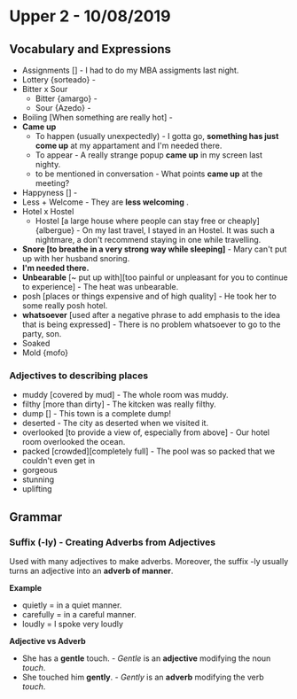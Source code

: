 # Upper 2 - 10/08/2019

## Vocabulary and Expressions 

* Assignments [] -  I had to do my MBA assigments last night.
* Lottery {sorteado} - 
* Bitter x Sour
	* Bitter {amargo} - 
	* Sour {Azedo} -
* Boiling [When something are really hot] - 
* **Came up**
	* To happen (usually unexpectedly) - I gotta go, **something has just come up** at my appartament and I'm needed there. 
	* To appear - A really strange popup **came up** in my screen last nighty.
	* to be mentioned in conversation - What points **came up** at the meeting?
* Happyness [] - 
* Less + Welcome - They are **less welcoming** .
* Hotel x Hostel
	* Hostel [a large house where people can stay free or cheaply] {albergue} -  On my last travel, I stayed in an Hostel. It was such a nightmare, a don't recommend staying in one while travelling.
* **Snore [to breathe in a very strong way while sleeping]** - Mary can't put up with her husband snoring.
* **I'm needed there.**
* **Unbearable** [~ put up with][too painful or unpleasant for you to continue to experience] - The heat was unbearable.
*  posh [places or things expensive and of high quality] - He took her to some really posh hotel.
* **whatsoever** [used after a negative phrase to add emphasis to the idea that is being expressed] - There is no problem whatsoever to go to the party, son.
* Soaked
* Mold {mofo}

### Adjectives to describing places
* muddy [covered by mud] - The whole room was muddy.
* filthy [more than dirty] - The kitcken was really filthy.
* dump [] - This town is a complete dump!
* deserted - The city as deserted when we visited it.
* overlooked [to provide a view of, especially from above] - Our hotel room overlooked the ocean. 
* packed [crowded][completely full] - The pool was so packed that we couldn't even get in 
* gorgeous
* stunning 
* uplifting

## Grammar

### Suffix (-ly) -  Creating Adverbs from Adjectives 
Used with many adjectives to make adverbs. Moreover, the suffix -ly usually turns an adjective into an **adverb of  manner**.

**Example**
 - quietly = in a quiet manner.   
 - carefully = in a careful manner.
 - loudly = I spoke very loudly
 
 **Adjective vs Adverb**
 - She has a **gentle** touch. - _Gentle_ is an **adjective** modifying the noun
   _touch_.
 - She touched him **gently**. - _Gently_ is an **adverb** modifying the verb
   _touch_.

